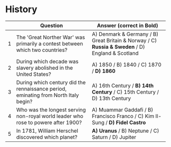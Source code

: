 # History

| |Question|Answer (correct in Bold)|
|---|---|---|
|1|The 'Great Norther War' was primarily a contest between which two countries?|A) Denmark & Germany / B) Great Britain & Norway / C) **Russia & Sweden** / D) England & Scotland|
|2|During which decade was slavery abolished in the United States?|A) 1850 / B) 1840 / C) 1870 / **D) 1860**|
|3|During which century did the rennaissance period, eminating from North Italy begin?|A) 16th Century / **B) 14th Century** / C) 15th Century / D) 13th Century|
|4|Who was the longest serving non-royal world leader who rose to powere after 1900?|A) Muammar Gaddafi / B) Francisco Franco / C) Kim Il-Sung / **D) Fidel Castro**|
|5|In 1781, William Herschel discovered which planet?|**A) Uranus** / B) Neptune / C) Saturn / D) Jupiter|

